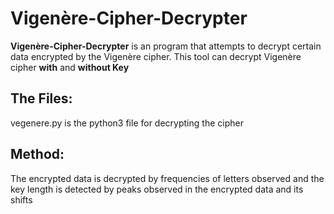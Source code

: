 # Vigenère-Cipher-Decrypter
  <b>Vigenère-Cipher-Decrypter</b> is an program that attempts to decrypt certain data encrypted by the  Vigenère cipher.
  This tool can decrypt Vigenère cipher <b>with</b> and <b>without Key</b>

## The Files:
  vegenere.py is the python3 file for decrypting the cipher
  
## Method:
  The encrypted data is decrypted by frequencies of letters observed and the key length is detected by peaks observed in the encrypted data and its shifts

